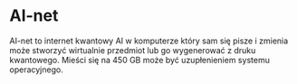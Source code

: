 # AI-net
AI-net to internet kwantowy AI w komputerze który sam się pisze i zmienia może stworzyć wirtualnie przedmiot lub go wygenerować z druku kwantowego. Mieści się na 450 GB może być uzupłenieniem systemu operacyjnego. 
